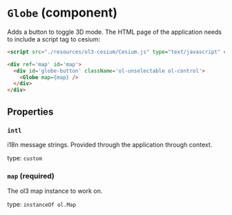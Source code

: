`Globe` (component)
===================

Adds a button to toggle 3D mode.
The HTML page of the application needs to include a script tag to cesium:

```html
<script src="./resources/ol3-cesium/Cesium.js" type="text/javascript" charset="utf-8"></script>
```

```html
<div ref='map' id='map'>
  <div id='globe-button' className='ol-unselectable ol-control'>
    <Globe map={map} />
  </div>
</div>
```

Properties
----------

### `intl`

i18n message strings. Provided through the application through context.

type: `custom`


### `map` (required)

The ol3 map instance to work on.

type: `instanceOf ol.Map`

